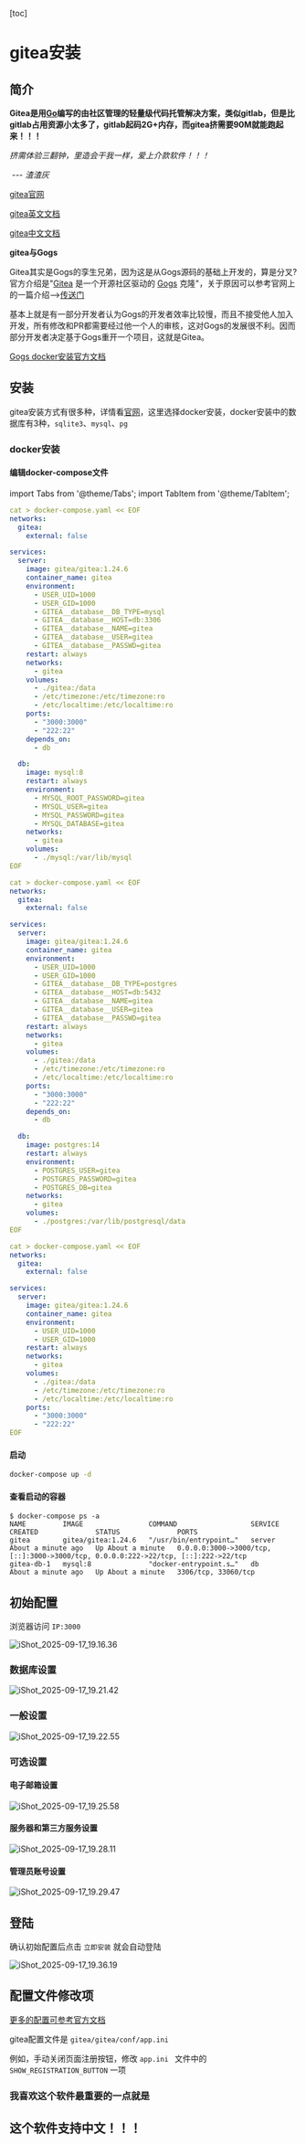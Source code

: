 [toc]



# gitea安装

## 简介

**Gitea是用[Go](https://golang.org/)编写的由社区管理的轻量级代码托管解决方案，类似gitlab，但是比gitlab占用资源小太多了，gitlab起码2G+内存，而gitea挤需要90M就能跑起来！！！**

*挤需体验三翻钟，里造会干我一样，爱上介款软件！！！*

​																						*--- 渣渣灰*

[gitea官网](https://gitea.io/en-us/)

[gitea英文文档](https://docs.gitea.io/en-us/)

[gitea中文文档](https://docs.gitea.io/zh-cn/)



**gitea与Gogs**

Gitea其实是Gogs的孪生兄弟，因为这是从Gogs源码的基础上开发的，算是分叉?官方介绍是"[Gitea](https://javajgs.com/go?url=http://www.senra.me/tag/gitea/) 是一个开源社区驱动的 [Gogs](https://javajgs.com/go?url=http://www.senra.me/tag/gogs/) 克隆"，关于原因可以参考官网上的一篇介绍——>[传送门](https://javajgs.com/go?url=https://blog.gitea.io/2016/12/welcome-to-gitea/)

基本上就是有一部分开发者认为Gogs的开发者效率比较慢，而且不接受他人加入开发，所有修改和PR都需要经过他一个人的审核，这对Gogs的发展很不利。因而部分开发者决定基于Gogs重开一个项目，这就是Gitea。



[Gogs docker安装官方文档](https://github.com/gogs/gogs/tree/main/docker)



## 安装

gitea安装方式有很多种，详情看[官网](https://docs.gitea.io/zh-cn/)，这里选择docker安装，docker安装中的数据库有3种，``sqlite3``、``mysql``、``pg``



### docker安装

#### 编辑docker-compose文件

import Tabs from '@theme/Tabs';
import TabItem from '@theme/TabItem';

<Tabs>
  <TabItem value="mysql" label="mysql" default>

```yaml
cat > docker-compose.yaml << EOF
networks:
  gitea:
    external: false

services:
  server:
    image: gitea/gitea:1.24.6
    container_name: gitea
    environment:
      - USER_UID=1000
      - USER_GID=1000
      - GITEA__database__DB_TYPE=mysql
      - GITEA__database__HOST=db:3306
      - GITEA__database__NAME=gitea
      - GITEA__database__USER=gitea
      - GITEA__database__PASSWD=gitea
    restart: always
    networks:
      - gitea
    volumes:
      - ./gitea:/data
      - /etc/timezone:/etc/timezone:ro
      - /etc/localtime:/etc/localtime:ro
    ports:
      - "3000:3000"
      - "222:22"
    depends_on:
      - db

  db:
    image: mysql:8
    restart: always
    environment:
      - MYSQL_ROOT_PASSWORD=gitea
      - MYSQL_USER=gitea
      - MYSQL_PASSWORD=gitea
      - MYSQL_DATABASE=gitea
    networks:
      - gitea
    volumes:
      - ./mysql:/var/lib/mysql
EOF
```

  </TabItem>
  <TabItem value="pg" label="pg">

```yaml
cat > docker-compose.yaml << EOF
networks:
  gitea:
    external: false

services:
  server:
    image: gitea/gitea:1.24.6
    container_name: gitea
    environment:
      - USER_UID=1000
      - USER_GID=1000
      - GITEA__database__DB_TYPE=postgres
      - GITEA__database__HOST=db:5432
      - GITEA__database__NAME=gitea
      - GITEA__database__USER=gitea
      - GITEA__database__PASSWD=gitea
    restart: always
    networks:
      - gitea
    volumes:
      - ./gitea:/data
      - /etc/timezone:/etc/timezone:ro
      - /etc/localtime:/etc/localtime:ro
    ports:
      - "3000:3000"
      - "222:22"
    depends_on:
      - db

  db:
    image: postgres:14
    restart: always
    environment:
      - POSTGRES_USER=gitea
      - POSTGRES_PASSWORD=gitea
      - POSTGRES_DB=gitea
    networks:
      - gitea
    volumes:
      - ./postgres:/var/lib/postgresql/data
EOF
```

  </TabItem>
  <TabItem value="sqlite3" label="sqlite3">

```yaml
cat > docker-compose.yaml << EOF
networks:
  gitea:
    external: false

services:
  server:
    image: gitea/gitea:1.24.6
    container_name: gitea
    environment:
      - USER_UID=1000
      - USER_GID=1000
    restart: always
    networks:
      - gitea
    volumes:
      - ./gitea:/data
      - /etc/timezone:/etc/timezone:ro
      - /etc/localtime:/etc/localtime:ro
    ports:
      - "3000:3000"
      - "222:22"
EOF
```

  </TabItem>
</Tabs>



#### 启动

```sh
docker-compose up -d
```



#### 查看启动的容器

```shell
$ docker-compose ps -a
NAME         IMAGE                COMMAND                  SERVICE   CREATED              STATUS              PORTS
gitea        gitea/gitea:1.24.6   "/usr/bin/entrypoint…"   server    About a minute ago   Up About a minute   0.0.0.0:3000->3000/tcp, [::]:3000->3000/tcp, 0.0.0.0:222->22/tcp, [::]:222->22/tcp
gitea-db-1   mysql:8              "docker-entrypoint.s…"   db        About a minute ago   Up About a minute   3306/tcp, 33060/tcp
```



## 初始配置

浏览器访问 `IP:3000`

![iShot_2025-09-17_19.16.36](https://raw.githubusercontent.com/pptfz/picgo-images/master/img/iShot_2025-09-17_19.16.36.png)



### 数据库设置

![iShot_2025-09-17_19.21.42](https://raw.githubusercontent.com/pptfz/picgo-images/master/img/iShot_2025-09-17_19.21.42.png)



### 一般设置

![iShot_2025-09-17_19.22.55](https://raw.githubusercontent.com/pptfz/picgo-images/master/img/iShot_2025-09-17_19.22.55.png)



### 可选设置

#### 电子邮箱设置

![iShot_2025-09-17_19.25.58](https://raw.githubusercontent.com/pptfz/picgo-images/master/img/iShot_2025-09-17_19.25.58.png)



#### 服务器和第三方服务设置

![iShot_2025-09-17_19.28.11](https://raw.githubusercontent.com/pptfz/picgo-images/master/img/iShot_2025-09-17_19.28.11.png)



#### 管理员账号设置

![iShot_2025-09-17_19.29.47](https://raw.githubusercontent.com/pptfz/picgo-images/master/img/iShot_2025-09-17_19.29.47.png)





## 登陆

确认初始配置后点击 `立即安装` 就会自动登陆

![iShot_2025-09-17_19.36.19](https://raw.githubusercontent.com/pptfz/picgo-images/master/img/iShot_2025-09-17_19.36.19.png)





## 配置文件修改项

[更多的配置可参考官方文档](https://docs.gitea.io/zh-cn/config-cheat-sheet/)

gitea配置文件是 `gitea/gitea/conf/app.ini`

例如，手动关闭页面注册按钮，修改 `app.ini ` 文件中的`SHOW_REGISTRATION_BUTTON` 一项







<h3>我喜欢这个软件最重要的一点就是</h3><h2 style={{color: 'red'}}>这个软件支持中文！！！</h2>

